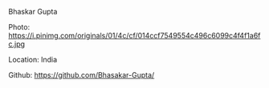Bhaskar Gupta

Photo: https://i.pinimg.com/originals/01/4c/cf/014ccf7549554c496c6099c4f4f1a6fc.jpg

Location: India

Github: https://github.com/Bhasakar-Gupta/
